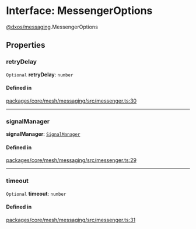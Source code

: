 # Interface: MessengerOptions

[@dxos/messaging](../modules/dxos_messaging.md).MessengerOptions

## Properties

### retryDelay

 `Optional` **retryDelay**: `number`

#### Defined in

[packages/core/mesh/messaging/src/messenger.ts:30](https://github.com/dxos/dxos/blob/main/packages/core/mesh/messaging/src/messenger.ts#L30)

___

### signalManager

 **signalManager**: [`SignalManager`](dxos_messaging.SignalManager.md)

#### Defined in

[packages/core/mesh/messaging/src/messenger.ts:29](https://github.com/dxos/dxos/blob/main/packages/core/mesh/messaging/src/messenger.ts#L29)

___

### timeout

 `Optional` **timeout**: `number`

#### Defined in

[packages/core/mesh/messaging/src/messenger.ts:31](https://github.com/dxos/dxos/blob/main/packages/core/mesh/messaging/src/messenger.ts#L31)
